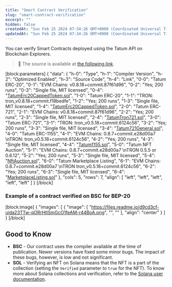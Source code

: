 ```yaml
---
title: "Smart Contract Verification"
slug: "smart-contract-verification"
excerpt: ""
hidden: false
createdAt: "Sun Feb 25 2024 07:34:26 GMT+0000 (Coordinated Universal Time)"
updatedAt: "Sun Feb 25 2024 07:34:26 GMT+0000 (Coordinated Universal Time)"
---
```

You can verify Smart Contracts deployed using the Tatum API on Blockchain Explorers. 

> 📘 The source is available at [the following link](https://github.com/tatumio/smart-contracts/blob/master/README.md).

[block:parameters]
{
  "data": {
    "h-0": "Type",
    "h-1": "Compiler Version",
    "h-2": "Optimized Enabled",
    "h-3": "Source Code",
    "h-4": "Link",
    "0-0": "Tatum ERC-20",
    "0-1": "EVM Chains: v0.8.18+commit.87f61d96",
    "0-2": "Yes; 200 runs",
    "0-3": "Single file, MIT licensed",
    "0-4": "[TatumErc20CappedToken.sol](https://github.com/tatumio/smart-contracts/blob/master/verification/TatumErc20CappedToken.sol)",
    "1-0": "Tatum ERC-20",
    "1-1": "TRON: tron_v0.8.18+commit.f18bedfe",
    "1-2": "Yes; 200 runs",
    "1-3": "Single file, MIT licensed",
    "1-4": "[TatumErc20CappedToken.sol](https://github.com/tatumio/smart-contracts/blob/master/verification/TatumErc20CappedToken.sol)",
    "2-0": "Tatum ERC-721",
    "2-1": "EVM Chains: v0.8.18+commit.87f61d96",
    "2-2": "Yes; 200 runs",
    "2-3": "Single file, MIT licensed",
    "2-4": "[TatumTron721.sol](https://github.com/tatumio/smart-contracts/blob/master/verification/TatumTron721.sol)",
    "3-0": "Tatum ERC-721",
    "3-1": "TRON: tron_v0.5.18+commit.6124c56",
    "3-2": "Yes; 200 runs",
    "3-3": "Single file, MIT licensed",
    "3-4": "[Tatum721General.sol](https://github.com/tatumio/smart-contracts/blob/master/verification/Tatum721General.sol)",
    "4-0": "Tatum ERC-1155",
    "4-1": "EVM Chains: 0.8.7+commit.e28d00a7  \nTRON: tron_v0.5.18+commit.6124c56",
    "4-2": "Yes; 200 runs",
    "4-3": "Single file, MIT licensed",
    "4-4": "[Tatum1155.sol](https://github.com/tatumio/smart-contracts/blob/master/verification/Tatum1155.sol)",
    "5-0": "Tatum NFT Auction",
    "5-1": "EVM Chains: 0.8.7+commit.e28d00a7  \nTRON 0.5.5 or 0.6.12",
    "5-2": "Yes; 200 runs",
    "5-3": "Single file, MIT licensed",
    "5-4": "[NftAuction.sol](https://github.com/tatumio/smart-contracts/blob/master/verification/NftAuction.sol)",
    "6-0": "Tatum Marketplace Listing",
    "6-1": "EVM Chains: 0.8.7+commit.e28d00a7  \nTRON tron_v0.5.18+commit.6124c56",
    "6-2": "Yes; 200 runs",
    "6-3": "Single file, MIT licensed",
    "6-4": "[MarketplaceListing.sol](https://github.com/tatumio/smart-contracts/blob/master/verification/MarketplaceListing.sol)"
  },
  "cols": 5,
  "rows": 7,
  "align": [
    "left",
    "left",
    "left",
    "left",
    "left"
  ]
}
[/block]


### Example of a contract verified on BSC for BEP-20

[block:image]
{
  "images": [
    {
      "image": [
        "https://files.readme.io/d9cd3cf-uida23TTw-qORrHtlSmGcO1feAM-r44BoA.png",
        "",
        ""
      ],
      "align": "center"
    }
  ]
}
[/block]


## Good to Know

- **BSC** - Our contract uses the compiler available at the time of publication. Newer versions have fixed some minor bugs. The impact of these bugs, however, is low and not significant.
- **SOL** - Verifying an NFT on Solana means that the NFT is a part of the collection (setting the `Verified` parameter to `true` for the NFT). To know more about Solana collections and verification, refer to the [Solana user documentation](https://docs.metaplex.com/programs/token-metadata/certified-collections).

